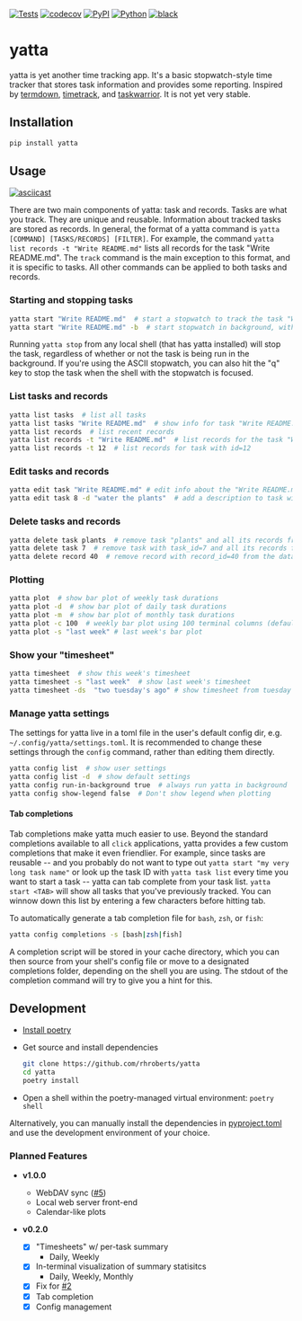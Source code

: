 [![Tests](https://github.com/rhroberts/yatta/workflows/Tests/badge.svg?branch=master)](https://github.com/rhroberts/yatta/actions?workflow=Tests)
[![codecov](https://codecov.io/gh/rhroberts/yatta/branch/master/graph/badge.svg?token=KMG5UCTR1T)](https://codecov.io/gh/rhroberts/yatta)
[![PyPI](https://img.shields.io/pypi/v/yatta.svg)](https://pypi.org/project/yatta/)
[![Python](https://img.shields.io/pypi/pyversions/yatta)](https://github.com/rhroberts/yatta)
[![black](https://img.shields.io/badge/codestyle-black-000000.svg)](https://github.com/psf/black)

# yatta

yatta is yet another time tracking app. It's a basic stopwatch-style time tracker that stores task information and provides some reporting. Inspired by [termdown](https://github.com/trehn/termdown), [timetrack](https://www.flathub.org/apps/details/net.danigm.timetrack), and [taskwarrior](https://taskwarrior.org/). It is not yet very stable.

## Installation

```bash
pip install yatta
```

## Usage

[![asciicast](https://asciinema.org/a/9jx1Vu7JwV2MeUKVVtW7cqu4Z.svg)](https://asciinema.org/a/9jx1Vu7JwV2MeUKVVtW7cqu4Z)

There are two main components of yatta: task and records. Tasks are what you track. They are unique and reusable. Information about tracked tasks are stored as records. In general, the format of a yatta command is `yatta [COMMAND] [TASKS/RECORDS] [FILTER]`. For example, the command `yatta list records -t "Write README.md"` lists all records for the task "Write README.md". The `track` command is the main exception to this format, and it is specific to tasks. All other commands can be applied to both tasks and records.

### Starting and stopping tasks

```bash
yatta start "Write README.md"  # start a stopwatch to track the task "Write README.md"
yatta start "Write README.md" -b  # start stopwatch in background, without fancy ASCII clock
```

Running `yatta stop` from any local shell (that has yatta installed) will stop the task,
regardless of whether or not the task is being run in the background.
If you're using the ASCII stopwatch, you can also hit the "q" key to stop the task when
the shell with the stopwatch is focused.

### List tasks and records

```bash
yatta list tasks  # list all tasks
yatta list tasks "Write README.md"  # show info for task "Write README.md"
yatta list records  # list recent records
yatta list records -t "Write README.md"  # list records for the task "Write README.md"
yatta list records -t 12  # list records for task with id=12
```

### Edit tasks and records

```bash
yatta edit task "Write README.md" # edit info about the "Write README.md" task in default $EDITOR
yatta edit task 8 -d "water the plants"  # add a description to task with id=8
```

### Delete tasks and records

```bash
yatta delete task plants  # remove task "plants" and all its records from database
yatta delete task 7  # remove task with task_id=7 and all its records from database
yatta delete record 40  # remove record with record_id=40 from the database
```

### Plotting

```bash
yatta plot  # show bar plot of weekly task durations
yatta plot -d  # show bar plot of daily task durations
yatta plot -m  # show bar plot of monthly task durations
yatta plot -c 100  # weekly bar plot using 100 terminal columns (default=75)
yatta plot -s "last week" # last week's bar plot
```

### Show your "timesheet"

```bash
yatta timesheet  # show this week's timesheet
yatta timesheet -s "last week"  # show last week's timesheet
yatta timesheet -ds  "two tuesday's ago" # show timesheet from tuesday before last
```

### Manage yatta settings

The settings for yatta live in a toml file in the user's default config dir,
e.g. `~/.config/yatta/settings.toml`. It is recommended to change these settings
through the `config` command, rather than editing them directly.

```bash
yatta config list  # show user settings
yatta config list -d  # show default settings
yatta config run-in-background true  # always run yatta in background
yatta config show-legend false  # Don't show legend when plotting
```

#### Tab completions

Tab completions make yatta much easier to use. Beyond the standard completions
available to all `click` applications, yatta provides a few custom completions that
make it even friendlier. For example, since tasks are reusable -- and you probably
do not want to type out `yatta start "my very long task name"` or look up the task ID
with `yatta task list` every time you want to start a task -- yatta can tab complete
from your task list. `yatta start <TAB>` will show all tasks that you've previously
tracked. You can winnow down this list by entering a few characters before hitting tab.

To automatically generate a tab completion file for `bash`, `zsh`, or `fish`:

```bash
yatta config completions -s [bash|zsh|fish]
```

A completion script will be stored in your cache directory, which you can then source
from your shell's config file or move to a designated completions folder, depending on
the shell you are using. The stdout of the completion command will try to give you a
hint for this.

## Development

- [Install poetry](https://python-poetry.org/docs/#installation)
- Get source and install dependencies

  ```bash
  git clone https://github.com/rhroberts/yatta
  cd yatta
  poetry install
  ```

- Open a shell within the poetry-managed virtual environment: `poetry shell`

Alternatively, you can manually install the dependencies in [pyproject.toml](https://github.com/rhroberts/yatta/blob/master/pyproject.toml) and use the development environment of your choice.

### Planned Features

- **v1.0.0**
  - WebDAV sync ([#5](https://github.com/rhroberts/yatta/issues/5))
  - Local web server front-end
  - Calendar-like plots

- **v0.2.0**
  - [x] "Timesheets" w/ per-task summary
    - Daily, Weekly
  - [x] In-terminal visualization of summary statisitcs
    - Daily, Weekly, Monthly
  - [x] Fix for [#2](https://github.com/rhroberts/yatta/issues/2)
  - [x] Tab completion
  - [x] Config management

